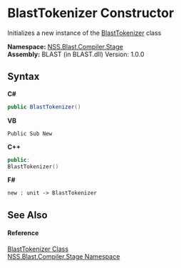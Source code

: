 # BlastTokenizer Constructor 
 

Initializes a new instance of the <a href="bafe70ae-9382-7e0e-c825-a3b1fb9c9f11.md">BlastTokenizer</a> class

**Namespace:**&nbsp;<a href="f44e629d-16ad-ce78-c6d1-bb239589698b.md">NSS.Blast.Compiler.Stage</a><br />**Assembly:**&nbsp;BLAST (in BLAST.dll) Version: 1.0.0

## Syntax

**C#**<br />
``` C#
public BlastTokenizer()
```

**VB**<br />
``` VB
Public Sub New
```

**C++**<br />
``` C++
public:
BlastTokenizer()
```

**F#**<br />
``` F#
new : unit -> BlastTokenizer
```


## See Also


#### Reference
<a href="bafe70ae-9382-7e0e-c825-a3b1fb9c9f11.md">BlastTokenizer Class</a><br /><a href="f44e629d-16ad-ce78-c6d1-bb239589698b.md">NSS.Blast.Compiler.Stage Namespace</a><br />